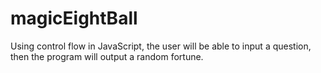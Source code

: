 # magicEightBall
Using control flow in JavaScript, the user will be able to input a question, then the program will output a random fortune.
